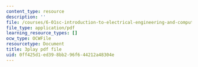 ```yaml
---
content_type: resource
description: ''
file: /courses/6-01sc-introduction-to-electrical-engineering-and-computer-science-i-spring-2011/0ff425d1ed398bb296f644212a48304e_hdjWA3YcDII.pdf
file_type: application/pdf
learning_resource_types: []
ocw_type: OCWFile
resourcetype: Document
title: 3play pdf file
uid: 0ff425d1-ed39-8bb2-96f6-44212a48304e
---
```

